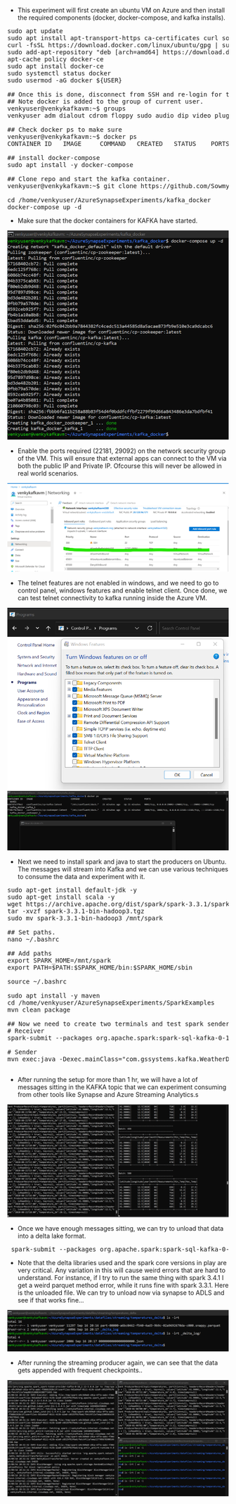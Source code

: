 * This experiment will first create an ubuntu VM on Azure and then install the required components (docker, docker-compose, and kafka installs).

<pre>
sudo apt update
sudo apt install apt-transport-https ca-certificates curl software-properties-common
curl -fsSL https://download.docker.com/linux/ubuntu/gpg | sudo apt-key add -
sudo add-apt-repository "deb [arch=amd64] https://download.docker.com/linux/ubuntu focal stable"
apt-cache policy docker-ce
sudo apt install docker-ce
sudo systemctl status docker
sudo usermod -aG docker ${USER}

## Once this is done, disconnect from SSH and re-login for the groups to take effect.
## Note docker is added to the group of current user.
venkyuser@venkykafkavm:~$ groups
venkyuser adm dialout cdrom floppy sudo audio dip video plugdev netdev lxd docker

## Check docker ps to make sure
venkyuser@venkykafkavm:~$ docker ps
CONTAINER ID   IMAGE     COMMAND   CREATED   STATUS    PORTS     NAMES

## install docker-compose
sudo apt install -y docker-compose

## Clone repo and start the kafka container.
venkyuser@venkykafkavm:~$ git clone https://github.com/SowmyaVenky/AzureSynapseExperiments.git

cd /home/venkyuser/AzureSynapseExperiments/kafka_docker
docker-compose up -d 
</pre>

* Make sure that the docker containers for KAFKA have started. 
<img src="../images/docker-compose-ubuntu.png" />

* Enable the ports required (22181, 29092) on the network security group of the VM. This will ensure that external apps can connect to the VM via both the public IP and Private IP. Ofcourse this will never be allowed in real world scenarios. 

<img src="../images/nsg_setup_vm.png" />

* The telnet features are not enabled in windows, and we need to go to control panel, windows features and enable telnet client. Once done, we can test telnet connectivity to kafka running inside the Azure VM.

<img src="../images/telnet_enable_windows.png" />

<img src="../images/telnet_connect_test.png" />

* Next we need to install spark and java to start the producers on Ubuntu. The messages will stream into Kafka and we can use various techniques to consume the data and experiment with it.

<pre>
sudo apt-get install default-jdk -y
sudo apt-get install scala -y
wget https://archive.apache.org/dist/spark/spark-3.3.1/spark-3.3.1-bin-hadoop3.tgz
tar -xvzf spark-3.3.1-bin-hadoop3.tgz
sudo mv spark-3.3.1-bin-hadoop3 /mnt/spark

## Set paths.
nano ~/.bashrc

## Add paths 
export SPARK_HOME=/mnt/spark
export PATH=$PATH:$SPARK_HOME/bin:$SPARK_HOME/sbin

source ~/.bashrc

sudo apt install -y maven
cd /home/venkyuser/AzureSynapseExperiments/SparkExamples
mvn clean package

## Now we need to create two terminals and test spark sender and receiver
# Receiver
spark-submit --packages org.apache.spark:spark-sql-kafka-0-10_2.12:3.0.0 --master local[4] --class com.gssystems.kafka.WeatherSparkStreaming target/SparkExamples-1.0-SNAPSHOT.jar temperatures

# Sender
mvn exec:java -Dexec.mainClass="com.gssystems.kafka.WeatherDataStreamingProducer" -Dexec.args="/home/venkyuser/AzureSynapseExperiments/datafiles/streaming/output/part-00000-ed31cf36-6e94-4463-918e-b69689d6f8cf-c000.json /home/venkyuser/AzureSynapseExperiments/datafiles/streaming/location_master/part-00000-0c100159-41cd-4d73-a20c-6f1fd4acc873-c000.json"

</pre>

* After running the setup for more than 1 hr, we will have a lot of messages sitting in the KAFKA topic that we can experiment consuming from other tools like Synapse and Azure Streaming Analytics.s

<img src="../images/kafka_ubuntu_running_1h.png" />

* Once we have enough messages sitting, we can try to unload that data into a delta lake format.
 <pre>
 spark-submit --packages org.apache.spark:spark-sql-kafka-0-10_2.12:3.0.0,io.delta:delta-core_2.12:2.2.0 --conf spark.sql.streaming.checkpointLocation=/tmp --master local[4] --class com.gssystems.kafka.KafkaStreamToDeltaLakeDownloader target/SparkExamples-1.0-SNAPSHOT.jar 127.0.0.1 temperatures /home/venkyuser/AzureSynapseExperiments/datafiles/streaming/temperatures_delta
</pre>

* Note that the delta libraries used and the spark core versions in play are very critical. Any variation in this will cause weird errors that are hard to understand. For instance, if I try to run the same thing with spark 3.4.1 I get a weird parquet method error, while it runs fine with spark 3.3.1. Here is the unloaded file. We can try to unload now via synapse to ADLS and see if that works fine...

<img src="../images/kafka_to_delta_format.png" />

* After running the streaming producer again, we can see that the data gets appended with frequent checkpoints..

<img src="../images/kafka_to_delta_format_appending.png" />
